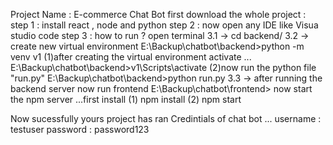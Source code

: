 Project Name : E-commerce Chat Bot
first download the whole project : 
step 1 : install react , node and python 
step 2 : now open any IDE like Visua studio code
step 3 : how to run ?
  open terminal 
  3.1 -> cd backend/
  3.2 -> create new virtual environment 
        E:\Backup\chatbot\backend>python -m venv v1
        (1)after creating the virtual environment activate ...
          E:\Backup\chatbot\backend>v1\Scripts\activate
        (2)now run the python file "run.py"
        E:\Backup\chatbot\backend>python run.py
  3.3 -> after running the backend server now run frontend
          E:\Backup\chatbot\frontend>
          now start the npm server ...first install 
          (1) npm install
          (2) npm start 

  Now sucessfully yours project has ran 
  Credintials of chat bot ...
  username : testuser
  password : password123
        
        
